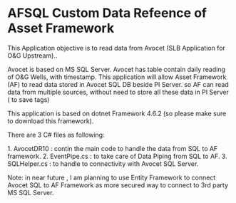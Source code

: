 # AFSQL Custom Data Refeence of Asset Framework 
<p>This Application objective is to read data from Avocet (SLB Application for O&G Upstream)..<br>
<p>Avocet is based on MS SQL Server. Avocet has table contain daily reading of O&G Wells, with timestamp. This application will allow Asset Framework (AF) to read data stored in Avocet SQL DB beside PI Server. so AF can read data from multiple sources, without need to store all these data in PI Server ( to save tags)</p>
<p>This application is based on dotnet Framework 4.6.2 (so please make sure to download this framework).</p>
<p>There are 3 C# files as following:</p>
1. AvocetDR10 : contin the main code to handle the data from SQL to AF framework.
2. EventPipe.cs : to take care of Data Piping from SQL to AF. 
3. SQLHelper.cs : to handle to connectivity with Avocet SQL Server.

Note: in near future , I am planning to use Entity Framework to connect Avocet SQL to AF Framework as more secured way to connect to 3rd party MS SQL Server.
 
